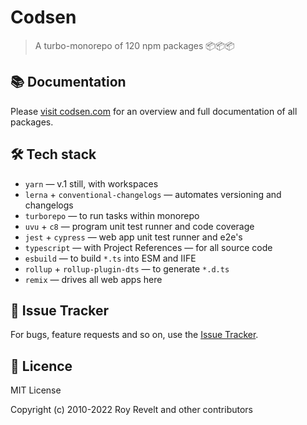 # Codsen

> A turbo-monorepo of 120 npm packages 📦📦📦

## 📚 Documentation

Please [visit codsen.com](https://codsen.com/os/) for an overview and full documentation of all packages.

## 🛠️ Tech stack

- `yarn` — v.1 still, with workspaces
- `lerna` + `conventional-changelogs` — automates versioning and changelogs
- `turborepo` — to run tasks within monorepo
- `uvu` + `c8` — program unit test runner and code coverage
- `jest` + `cypress` — web app unit test runner and e2e's
- `typescript` — with Project References — for all source code
- `esbuild` — to build `*.ts` into ESM and IIFE
- `rollup` + `rollup-plugin-dts` — to generate `*.d.ts`
- `remix` — drives all web apps here

## 🐛 Issue Tracker

For bugs, feature requests and so on, use the [Issue Tracker](https://github.com/codsen/codsen/issues/new/choose).

## 💼 Licence

MIT License

Copyright (c) 2010-2022 Roy Revelt and other contributors
